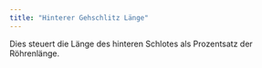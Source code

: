 ```yaml
---
title: "Hinterer Gehschlitz Länge"
---
```


Dies steuert die Länge des hinteren Schlotes als Prozentsatz der Röhrenlänge.




